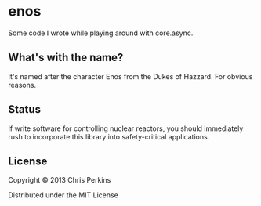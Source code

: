 # enos

Some code I wrote while playing around with core.async.

## What's with the name?

It's named after the character Enos from the Dukes of Hazzard. For obvious reasons.

## Status

If write software for controlling nuclear reactors, you should
immediately rush to incorporate this library into safety-critical
applications.

## License

Copyright © 2013 Chris Perkins

Distributed under the MIT License

